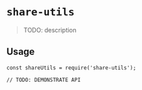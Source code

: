 # `share-utils`

> TODO: description

## Usage

```
const shareUtils = require('share-utils');

// TODO: DEMONSTRATE API
```
